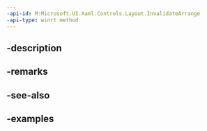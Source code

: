 ```yaml
---
-api-id: M:Microsoft.UI.Xaml.Controls.Layout.InvalidateArrange
-api-type: winrt method
---
```


## -description

## -remarks

## -see-also

## -examples


